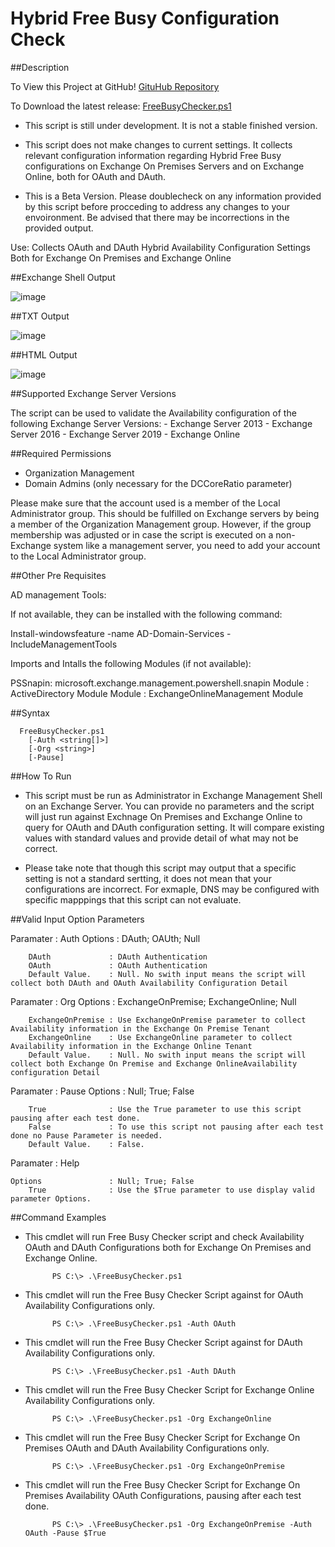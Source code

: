 # Hybrid Free Busy Configuration Check

##Description

To View this Project at GitHub! [GituHub Repository](https://github.com/MarcoLFrancisco/Hybrid-Free-Busy-Configuration-Checker)

To Download the latest release: [FreeBusyChecker.ps1](https://github.com/MarcoLFrancisco/Hybrid-Free-Busy-Configuration-Checker/archive/refs/heads/main.zip)

- This script is still under development. It is not a stable finished version.

- This script does not make changes to current settings. It collects relevant configuration information regarding Hybrid Free Busy configurations on Exchange On Premises Servers and on Exchange Online, both for OAuth and DAuth.

- This is a Beta Version. Please doublecheck on any information provided by this script before procceding to address any changes to your envoironment. Be advised that there may be incorrections in the provided output.

Use: Collects OAuth and DAuth Hybrid Availability Configuration Settings Both for Exchange On Premises and Exchange Online  


##Exchange Shell Output

![image](https://user-images.githubusercontent.com/3670637/215355627-ee99b28d-1753-4461-8cef-969340cbc7a3.png)

##TXT Output

![image](https://user-images.githubusercontent.com/98214653/235616232-b0d66185-ec5f-4ff7-a81a-f7250f9accc1.png)

##HTML Output

![image](https://user-images.githubusercontent.com/98214653/235616353-b36d6dcd-e8c3-4652-b4ed-d672ebdc79d4.png)

##Supported Exchange Server Versions

The script can be used to validate the Availability configuration of the following Exchange Server Versions: - Exchange Server 2013 - Exchange Server 2016 - Exchange Server 2019 - Exchange Online


##Required Permissions

- Organization Management
- Domain Admins (only necessary for the DCCoreRatio parameter)


Please make sure that the account used is a member of the Local Administrator group. This should be fulfilled on Exchange servers by being a member of the Organization Management group. However, if the group membership was adjusted or in case the script is executed on a non-Exchange system like a management server, you need to add your account to the Local Administrator group. 

##Other Pre Requisites

AD management Tools:

If not available, they can be installed with the following command:

  Install-windowsfeature -name AD-Domain-Services -IncludeManagementTools 

Imports and Intalls the following Modules (if not available):

PSSnapin: microsoft.exchange.management.powershell.snapin
Module  : ActiveDirectory Module 
Module  : ExchangeOnlineManagement Module 

                
##Syntax

      FreeBusyChecker.ps1
        [-Auth <string[]>]
        [-Org <string>]
        [-Pause]
  
  
##How To Run

- This script must be run as Administrator in Exchange Management Shell on an Exchange Server. You can provide no parameters and the script will just run against Exchnage On Premises and Exchange Online to query for OAuth and DAuth configuration setting. It will compare existing values with standard values and provide detail of what may not be correct. 

- Please take note that though this script may output that a specific setting is not a standard sertting, it does not mean that your configurations are incorrect. For exmaple, DNS may be configured with specific mapppings that this script can not evaluate.



##Valid Input Option Parameters

  Paramater               : Auth
    Options               : DAuth; OAUth; Null
    
        DAuth             : DAuth Authentication
        OAuth             : OAuth Authentication
        Default Value.    : Null. No swith input means the script will collect both DAuth and OAuth Availability Configuration Detail


  Paramater               : Org
    Options               : ExchangeOnPremise; ExchangeOnline; Null
    
        ExchangeOnPremise : Use ExchangeOnPremise parameter to collect Availability information in the Exchange On Premise Tenant
        ExchangeOnline    : Use ExchangeOnline parameter to collect Availability information in the Exchange Online Tenant
        Default Value.    : Null. No swith input means the script will collect both Exchange On Premise and Exchange OnlineAvailability configuration Detail


  Paramater               : Pause
    Options               : Null; True; False
    
        True              : Use the True parameter to use this script pausing after each test done.
        False             : To use this script not pausing after each test done no Pause Parameter is needed.
        Default Value.    : False.


  Paramater               : Help
  
    Options               : Null; True; False
        True              : Use the $True parameter to use display valid parameter Options.



##Command Examples


- This cmdlet will run Free Busy Checker script and check Availability OAuth and DAuth Configurations both for Exchange On Premises and Exchange Online.

            PS C:\> .\FreeBusyChecker.ps1

- This cmdlet will run the Free Busy Checker Script against for OAuth Availability Configurations only.

            PS C:\> .\FreeBusyChecker.ps1 -Auth OAuth

- This cmdlet will run the Free Busy Checker Script against for DAuth Availability Configurations only.

            PS C:\> .\FreeBusyChecker.ps1 -Auth DAuth

- This cmdlet will run the Free Busy Checker Script for Exchange Online Availability Configurations only.

            PS C:\> .\FreeBusyChecker.ps1 -Org ExchangeOnline

- This cmdlet will run the Free Busy Checker Script for Exchange On Premises OAuth and DAuth Availability Configurations only.

            PS C:\> .\FreeBusyChecker.ps1 -Org ExchangeOnPremise

- This cmdlet will run the Free Busy Checker Script for Exchange On Premises Availability OAuth Configurations, pausing after each test done.

            PS C:\> .\FreeBusyChecker.ps1 -Org ExchangeOnPremise -Auth OAuth -Pause $True

